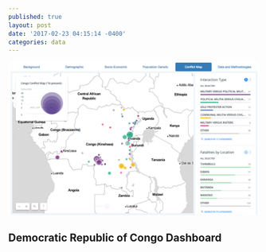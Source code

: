 ```yaml
---
published: true
layout: post
date: '2017-02-23 04:15:14 -0400'
categories: data
---
```

[![Map](https://raw.githubusercontent.com/willgeary/willgeary.github.io/master/assets/DRC-conflict-map.png)](https://willgeary.github.io/DRCdashboard/)

## Democratic Republic of Congo Dashboard